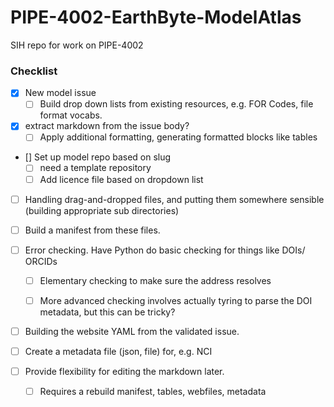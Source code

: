 # PIPE-4002-EarthByte-ModelAtlas
SIH repo for work on PIPE-4002


### Checklist

- [x] New model issue
  - [ ] Build drop down lists from existing resources, e.g. FOR Codes, file format vocabs.
- [x] extract markdown from the issue body? 
  - [ ] Apply additional formatting, generating formatted blocks like tables
- [] Set up model repo based on slug
  - [ ] need a template repository
  - [ ] Add licence file based on dropdown list

- [ ]  Handling drag-and-dropped files, and putting them somewhere sensible (building appropriate sub directories)

- [ ] Build a manifest from these files. 

- [ ] Error checking. Have Python do basic checking for things like DOIs/ ORCIDs 

  - [ ] Elementary checking to make sure the address resolves

  - [ ] More advanced checking involves actually tyring to parse the DOI metadata, but this can be tricky?

- [ ] Building the website YAML from the validated issue.
- [ ] Create a metadata file (json, file) for, e.g. NCI 
- [ ] Provide flexibility for editing the markdown later. 
  - [ ] Requires a rebuild manifest, tables, webfiles, metadata
